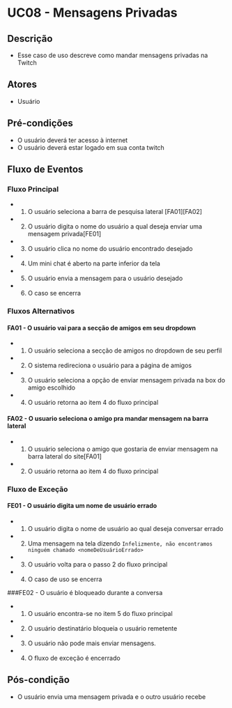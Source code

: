# UC08 - Mensagens Privadas

## Descrição
* Esse caso de uso descreve como mandar mensagens privadas na Twitch

## Atores
* Usuário

## Pré-condições
* O usuário deverá ter acesso à internet
* O usuário deverá estar logado em sua conta twitch

## Fluxo de Eventos
### Fluxo Principal
* 1. O usuário seleciona a barra de pesquisa lateral [FA01][FA02]
* 2. O usuário digita o nome do usuário a qual deseja enviar uma mensagem privada[FE01]
* 3. O usuário clica no nome do usuário encontrado desejado
* 4. Um mini chat é aberto na parte inferior da tela
* 5. O usuário envia a mensagem para o usuário desejado
* 6. O caso se encerra



### Fluxos Alternativos
#### FA01 - O usuário vai para a secção de amigos em seu dropdown
* 1. O usuário seleciona a secção de amigos no dropdown de seu perfil
* 2. O sistema redireciona o usuário para a página de amigos
* 3. O usuário seleciona a opção de enviar mensagem privada na box do amigo escolhido
* 4. O usuário retorna ao item 4 do fluxo principal

#### FA02 - O usuario seleciona o amigo pra mandar mensagem na barra lateral
* 1. O usuário seleciona o amigo que gostaria de enviar mensagem na barra lateral do site[FA01]
* 2. O usuário retorna ao item 4 do fluxo principal



### Fluxo de Exceção

#### FE01 - O usuário digita um nome de usuário errado
* 1. O usuário digita o nome de usuário ao qual deseja conversar errado
* 2. Uma mensagem na tela dizendo ```Infelizmente, não encontramos ninguém chamado <nomeDeUsuárioErrado>```
* 3. O usuário volta para o passo 2 do fluxo principal
* 4. O caso de uso se encerra

###FE02 -  O usuário é bloqueado durante a conversa
* 1. O usuário encontra-se no item 5 do fluxo principal
* 2. O usuário destinatário bloqueia o usuário remetente
* 3. O usuário não pode mais enviar mensagens.
* 4. O fluxo de exceção é encerrado

## Pós-condição
* O usuário envia uma mensagem privada e o outro usuário recebe